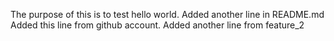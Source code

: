 The purpose of this is to test hello world.
Added another line in README.md
Added this line from github account.
Added another line from feature_2